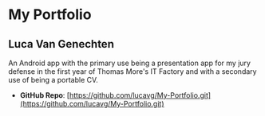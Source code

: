 # My Portfolio

## Luca Van Genechten

An Android app with the primary use being a presentation app for my jury defense in the first year of Thomas More's IT Factory and with a secondary use of being a portable CV.

- **GitHub Repo**: [https://github.com/lucavg/My-Portfolio.git](https://github.com/lucavg/My-Portfolio.git)
